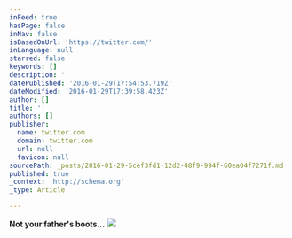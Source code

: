 ```yaml
---
inFeed: true
hasPage: false
inNav: false
isBasedOnUrl: 'https://twitter.com/'
inLanguage: null
starred: false
keywords: []
description: ''
datePublished: '2016-01-29T17:54:53.719Z'
dateModified: '2016-01-29T17:39:58.423Z'
author: []
title: ''
authors: []
publisher:
  name: twitter.com
  domain: twitter.com
  url: null
  favicon: null
sourcePath: _posts/2016-01-29-5cef3fd1-12d2-48f9-994f-60ea04f7271f.md
published: true
_context: 'http://schema.org'
_type: Article

---
```

**Not your father's boots...**
![](https://pbs.twimg.com/media/CZ5yYf3WIAAFZfP.png)